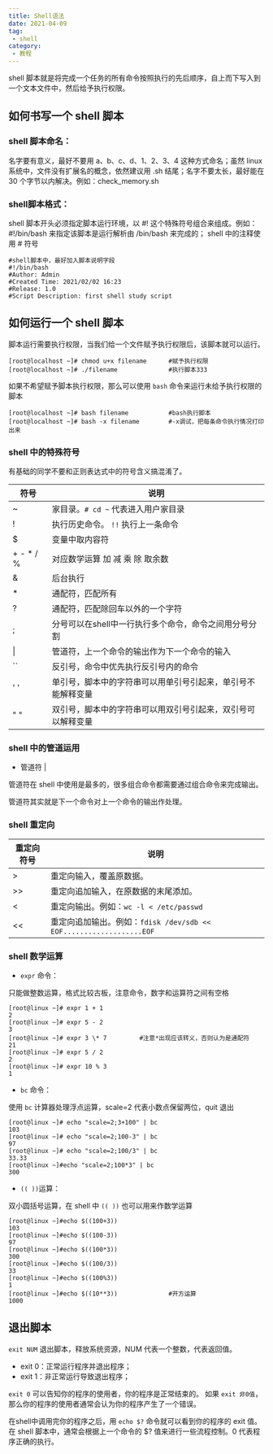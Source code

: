 ```yaml
---
title: Shell语法
date: 2021-04-09
tag:
 - shell
category: 
 - 教程
---
```



shell 脚本就是将完成一个任务的所有命令按照执行的先后顺序，自上而下写入到一个文本文件中，然后给予执行权限。

## 如何书写一个 shell 脚本

### shell 脚本命名：

名字要有意义，最好不要用 a、b、c、d、1、2、3、4 这种方式命名；虽然 linux 系统中，文件没有扩展名的概念，依然建议用 .sh 结尾；名字不要太长，最好能在 30 个字节以内解决。例如：check_memory.sh

### shell脚本格式：

shell 脚本开头必须指定脚本运行环境，以 #! 这个特殊符号组合来组成。例如：#!/bin/bash 来指定该脚本是运行解析由 /bin/bash 来完成的；
shell 中的注释使用 # 符号

```shell
#shell脚本中，最好加入脚本说明字段
#!/bin/bash
#Author: Admin
#Created Time: 2021/02/02 16:23
#Release: 1.0
#Script Description: first shell study script
```

## 如何运行一个 shell 脚本

脚本运行需要执行权限，当我们给一个文件赋予执行权限后，该脚本就可以运行。

```shell
[root@localhost ~]# chmod u+x filename		#赋予执行权限
[root@localhost ~]# ./filename				#执行脚本333
```

如果不希望赋予脚本执行权限，那么可以使用 `bash` 命令来运行未给予执行权限的脚本

```shell
[root@localhost ~]# bash filename			#bash执行脚本
[root@localhost ~]# bash -x filename		#-x调试，把每条命令执行情况打印出来
```

### shell 中的特殊符号

有基础的同学不要和正则表达式中的符号含义搞混淆了。

| 符号          | 说明                                                         |
| ------------- | ------------------------------------------------------------ |
| ~             | 家目录。`# cd ~`  代表进入用户家目录                         |
| !             | 执行历史命令。	`!!` 执行上一条命令                        |
| $             | 变量中取内容符                                               |
| +  -  *  /  % | 对应数学运算 加 减 乘 除 取余数                              |
| &             | 后台执行                                                     |
| *             | 通配符，匹配所有                                             |
| ?             | 通配符，匹配除回车以外的一个字符                             |
| ;             | 分号可以在shell中一行执行多个命令，命令之间用分号分割        |
| \|            | 管道符，上一个命令的输出作为下一个命令的输入                 |
| ``            | 反引号，命令中优先执行反引号内的命令                         |
| '  '          | 单引号，脚本中的字符串可以用单引号引起来，单引号不能解释变量 |
| "  "          | 双引号，脚本中的字符串可以用双引号引起来，双引号可以解释变量 |

### shell 中的管道运用

- 管道符 |		

管道符在 shell 中使用是最多的，很多组合命令都需要通过组合命令来完成输出。

管道符其实就是下一个命令对上一个命令的输出作处理。

### shell 重定向

| 重定向符号 | 说明                                                         |
| ---------- | ------------------------------------------------------------ |
| >          | 重定向输入，覆盖原数据。                                     |
| >>         | 重定向追加输入，在原数据的末尾添加。                         |
| <          | 重定向输出。例如：`wc -l < /etc/passwd`                      |
| <<         | 重定向追加输出。例如：`fdisk /dev/sdb << EOF...................EOF` |

### shell 数学运算

- `expr` 命令：

只能做整数运算，格式比较古板，注意命令，数字和运算符之间有空格

```shell
[root@linux ~]# expr 1 + 1
2
[root@linux ~]# expr 5 - 2
3
[root@linux ~]# expr 3 \* 7			#注意*出现应该转义，否则认为是通配符
21
[root@linux ~]# expr 5 / 2
2
[root@linux ~]# expr 10 % 3
1
```

- `bc` 命令：

使用 `bc` 计算器处理浮点运算，scale=2 代表小数点保留两位，quit 退出

```shell
[root@linux ~]# echo "scale=2;3+100" | bc
103
[root@linux ~]# echo "scale=2;100-3" | bc
97
[root@linux ~]# echo "scale=2;100/3" | bc
33.33
[root@linux ~]#echo "scale=2;100*3" | bc
300
```

- `(( ))`运算：

双小圆括号运算，在 shell 中 `(( ))` 也可以用来作数学运算

```shell
[root@linux ~]#echo $((100+3))
103
[root@linux ~]#echo $((100-3))
97
[root@linux ~]#echo $((100*3))
300
[root@linux ~]#echo $((100/3))
33
[root@linux ~]#echo $((100%3))
1
[root@linux ~]#echo $((10**3))				#开方运算
1000
```

## 退出脚本

`exit NUM` 退出脚本，释放系统资源，NUM 代表一个整数，代表返回值。

- exit 0：正常运行程序并退出程序；
- exit 1：非正常运行导致退出程序；

`exit 0` 可以告知你的程序的使用者，你的程序是正常结束的。
如果 `exit 非0值`，那么你的程序的使用者通常会认为你的程序产生了一个错误。

在shell中调用完你的程序之后，用 `echo $?` 命令就可以看到你的程序的 exit 值。在 shell 脚本中，通常会根据上一个命令的 $? 值来进行一些流程控制。0 代表程序正确的执行。


	

